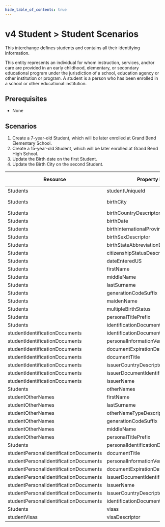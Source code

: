 ```yaml
---
hide_table_of_contents: true
---
```


# v4 Student > Student Scenarios

This interchange defines students and contains all their identifying
information.

This entity represents an individual for whom instruction, services, and/or care
are provided in an early childhood, elementary, or secondary educational program
under the jurisdiction of a school, education agency or other institution or
program. A student is a person who has been enrolled in a school or other
educational institution.

## Prerequisites

* None

## Scenarios

1. Create a 7-year-old Student, which will be later enrolled at Grand Bend
   Elementary School.
2. Create a 15-year-old Student, which will be later enrolled at Grand Bend High
   School.
3. Update the Birth date on the first Student.
4. Update the Birth City on the second Student.

| Resource                             | Property Name                              | Is Collection | Data Type                                   | Required / Optional | Scenario 1: POST | Scenario 2: POST | Scenario 3: PUT | Scenario 4: PUT |
| ------------------------------------ | ------------------------------------------ | ------------- | ------------------------------------------- | ------------------- | ---------------- | ---------------- | ---------------- | ---------------- |
| Students                             | studentUniqueId                           | FALSE         | string                                      | REQUIRED            | 111111           | 222222           | 111111           | 222222           |
| Students                             | birthCity                                 | FALSE         | string                                      | REQUIRED            | Grand Bend       | Grand Bend       | Grand Bend       | Grand Oaks       |
| Students                             | birthCountryDescriptor                    | FALSE         | birthCountryDescriptor                      | REQUIRED            | AG               | US               | AG               | US               |
| Students                             | birthDate                                 | FALSE         | date                                        | REQUIRED            | 1/1/2009         | 1/1/2001         | 1/2/2009         | 1/1/2001         |
| Students                             | birthInternationalProvince                 | FALSE         | string                                      | OPTIONAL            |                  |                  |                  |                  |
| Students                             | birthSexDescriptor                        | FALSE         | string                                      | OPTIONAL            |                  |                  |                  |                  |
| Students                             | birthStateAbbreviationDescriptor          | FALSE         | birthStateAbbreviationDescriptor           | OPTIONAL            |                  |                  |                  |                  |
| Students                             | citizenshipStatusDescriptor                | FALSE         | citizenshipStatusDescriptor                 | OPTIONAL            |                  |                  |                  |                  |
| Students                             | dateEnteredUS                             | FALSE         | date                                        | OPTIONAL            |                  |                  |                  |                  |
| Students                             | firstName                                 | FALSE         | string                                      | REQUIRED            | Austin           | Madison          | Austin           | Madison          |
| Students                             | middleName                                | FALSE         | string                                      | REQUIRED            | Samuel           | Mary             | Samuel           | Mary             |
| Students                             | lastSurname                               | FALSE         | string                                      | REQUIRED            | Jones            | Johnson          | Jones            | Johnson          |
| Students                             | generationCodeSuffix                      | FALSE         | string                                      | CONDITIONAL         | JR               |                  | JR               |                  |
| Students                             | maidenName                                | FALSE         | string                                      | OPTIONAL            |                  |                  |                  |                  |
| Students                             | multipleBirthStatus                       | FALSE         | boolean                                     | OPTIONAL            |                  |                  |                  |                  |
| Students                             | personalTitlePrefix                       | FALSE         | string                                      | CONDITIONAL         | Mr.              | Ms.              | Mr.              | Ms.              |
| Students                             | identificationDocuments                   | TRUE          | studentIdentificationDocument[]             | OPTIONAL            |                  |                  |                  |                  |
| studentIdentificationDocuments       | identificationDocumentUseDescriptor       | FALSE         | identificationDocumentUseDescriptor         | OPTIONAL            |                  |                  |                  |                  |
| studentIdentificationDocuments       | personalInformationVerificationDescriptor  | FALSE         | personalInformationVerificationDescriptor    | OPTIONAL            |                  |                  |                  |                  |
| studentIdentificationDocuments       | documentExpirationDate                    | FALSE         | date                                        | OPTIONAL            |                  |                  |                  |                  |
| studentIdentificationDocuments       | documentTitle                             | FALSE         | string                                      | OPTIONAL            |                  |                  |                  |                  |
| studentIdentificationDocuments       | issuerCountryDescriptor                   | FALSE         | issuerCountryDescriptor                      | OPTIONAL            |                  |                  |                  |                  |
| studentIdentificationDocuments       | issuerDocumentIdentificationCode          | FALSE         | string                                      | OPTIONAL            |                  |                  |                  |                  |
| studentIdentificationDocuments       | issuerName                                | FALSE         | string                                      | OPTIONAL            |                  |                  |                  |                  |
| Students                             | otherNames                                | TRUE          | studentOtherName[]                          | OPTIONAL            |                  |                  |                  |                  |
| studentOtherNames                    | firstName                                 | FALSE         | string                                      | OPTIONAL            |                  |                  |                  |                  |
| studentOtherNames                    | lastSurname                               | FALSE         | string                                      | OPTIONAL            |                  |                  |                  |                  |
| studentOtherNames                    | otherNameTypeDescriptor                   | FALSE         | otherNameTypeDescriptor                     | OPTIONAL            |                  |                  |                  |                  |
| studentOtherNames                    | generationCodeSuffix                      | FALSE         | string                                      | OPTIONAL            |                  |                  |                  |                  |
| studentOtherNames                    | middleName                                | FALSE         | string                                      | OPTIONAL            |                  |                  |                  |                  |
| studentOtherNames                    | personalTitlePrefix                       | FALSE         | string                                      | OPTIONAL            |                  |                  |                  |                  |
| Students                             | personalIdentificationDocuments           | TRUE          | personalIdentificationDocuments[]           | OPTIONAL            |                  |                  |                  |                  |
| studentPersonalIdentificationDocuments | documentTitle                             | FALSE         | string                                      | OPTIONAL            |                  |                  |                  |                  |
| studentPersonalIdentificationDocuments | personalInformationVerificationDescriptor  | FALSE         | personalInformationVerificationDescriptor    | OPTIONAL            |                  |                  |                  |                  |
| studentPersonalIdentificationDocuments | documentExpirationDate                    | FALSE         | date                                        | OPTIONAL            |                  |                  |                  |                  |
| studentPersonalIdentificationDocuments | issuerDocumentIdentificationCode          | FALSE         | string                                      | OPTIONAL            |                  |                  |                  |                  |
| studentPersonalIdentificationDocuments | issuerName                                | FALSE         | string                                      | OPTIONAL            |                  |                  |                  |                  |
| studentPersonalIdentificationDocuments | issuerCountryDescriptor                   | FALSE         | issuerCountryDescriptor                      | OPTIONAL            |                  |                  |                  |                  |
| studentPersonalIdentificationDocuments | identificationDocumentUseDescriptor       | FALSE         | identificationDocumentUseDescriptor         | OPTIONAL            |                  |                  |                  |                  |
| Students                             | visas                                      | TRUE          | studentVisa[]                               | OPTIONAL            |                  |                  |                  |                  |
| studentVisas                         | visaDescriptor                             | FALSE         | visaDescriptor                               | OPTIONAL            |                  |                  |                  |                  |
